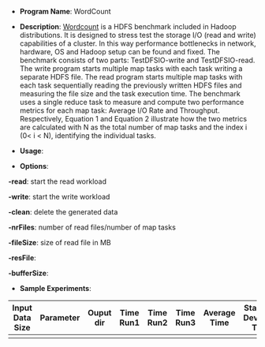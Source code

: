 * __Program Name__: WordCount
 
* __Description__: 
[Wordcount]() is a HDFS benchmark included in Hadoop distributions. It is designed to stress test the storage I/O (read and write) capabilities of a cluster. In this way performance bottlenecks in network, hardware, OS and Hadoop setup can be found and fixed. The benchmark consists of two parts: TestDFSIO-write and TestDFSIO-read. The write program starts multiple map tasks with each task writing a separate HDFS file. The read program starts multiple map tasks with each task sequentially reading the previously written HDFS files and measuring the file size and the task execution time. The benchmark uses a single reduce task to measure and compute two performance metrics for each map task: Average I/O Rate and Throughput. Respectively, Equation 1 and Equation 2 illustrate how the two metrics are calculated with N as the total number of map tasks and the index i (0< i < N), identifying the individual tasks.  


* __Usage__: 

* __Options__:

__-read__: start the read workload

__-write__: start the write workload

__-clean__: delete the generated data

__-nrFiles__: number of read files/number of map tasks

__-fileSize__: size of read file in MB

__-resFile__:

__-bufferSize__:


* __Sample Experiments__:


| Input Data Size | Parameter  | Ouput dir | Time Run1 | Time Run2 | Time Run3 | Average Time | Standard Deviation Time |
|-----------------|------------|-----------|-----------|-----------|-----------|--------------|----------|
|            	  |            |           |           |           |           |              |          |

